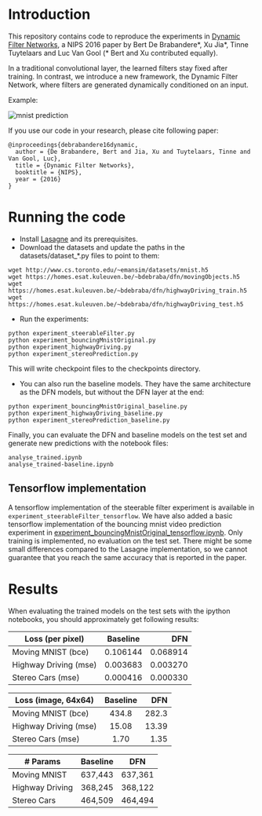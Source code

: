 # Introduction

This repository contains code to reproduce the experiments in [Dynamic Filter Networks](https://arxiv.org/pdf/1605.09673v2.pdf), a NIPS 2016 paper by Bert De Brabandere\*, Xu Jia\*, Tinne Tuytelaars and Luc Van Gool (\* Bert and Xu contributed equally).

In a traditional convolutional layer, the learned filters stay fixed after training. In contrast, we introduce a new framework, the Dynamic Filter Network, where filters are generated dynamically conditioned on an input.

Example:

![mnist prediction](https://i.imgur.com/XbyD2ix.png)

<!---
![mnist gif1](https://i.imgur.com/vmkSn0k.gif)
![mnist gif2](https://i.imgur.com/JzGhE31.gif)
-->

If you use our code in your research, please cite following paper:
```
@inproceedings{debrabandere16dynamic,
  author = {De Brabandere, Bert and Jia, Xu and Tuytelaars, Tinne and Van Gool, Luc},
  title = {Dynamic Filter Networks},
  booktitle = {NIPS},
  year = {2016}
}
```

# Running the code

* Install [Lasagne](https://lasagne.readthedocs.io/en/latest/user/installation.html) and its prerequisites.
* Download the datasets and update the paths in the datasets/dataset_*.py files to point to them:
```
wget http://www.cs.toronto.edu/~emansim/datasets/mnist.h5
wget https://homes.esat.kuleuven.be/~bdebraba/dfn/movingObjects.h5
wget https://homes.esat.kuleuven.be/~bdebraba/dfn/highwayDriving_train.h5
wget https://homes.esat.kuleuven.be/~bdebraba/dfn/highwayDriving_test.h5
```

* Run the experiments:
```
python experiment_steerableFilter.py
python experiment_bouncingMnistOriginal.py
python experiment_highwayDriving.py
python experiment_stereoPrediction.py
```
This will write checkpoint files to the checkpoints directory.

* You can also run the baseline models. They have the same architecture as the DFN models, but without the DFN layer at the end:
```
python experiment_bouncingMnistOriginal_baseline.py
python experiment_highwayDriving_baseline.py
python experiment_stereoPrediction_baseline.py
```
Finally, you can evaluate the DFN and baseline models on the test set and generate new predictions with the notebook files:
```
analyse_trained.ipynb
analyse_trained-baseline.ipynb
```

## Tensorflow implementation
A tensorflow implementation of the steerable filter experiment is available in `experiment_steerableFilter_tensorflow`. We have also added a basic tensorflow implementation of the bouncing mnist video prediction experiment in [experiment_bouncingMnistOriginal_tensorflow.ipynb](https://github.com/dbbert/dfn/blob/master/experiment_bouncingMnistOriginal_tensorflow.ipynb). Only training is implemented, no evaluation on the test set. There might be some small differences compared to the Lasagne implementation, so we cannot guarantee that you reach the same accuracy that is reported in the paper.  

# Results

When evaluating the trained models on the test sets with the ipython notebooks, you should approximately get following results:

| Loss (per pixel)      | Baseline | DFN       |
| --------------------- |:--------:| ---------:|
| Moving MNIST (bce)    | 0.106144 | 0.068914  |
| Highway Driving (mse) | 0.003683 | 0.003270  |
| Stereo Cars (mse)     | 0.000416 | 0.000330  |

| Loss (image, 64x64)   | Baseline | DFN      |
| --------------------- |:--------:| --------:|
| Moving MNIST (bce)    | 434.8    | 282.3    |
| Highway Driving (mse) | 15.08    | 13.39    |
| Stereo Cars (mse)     | 1.70     | 1.35     |

| # Params        | Baseline  | DFN     |
| --------------- |:---------:|:-------:|
| Moving MNIST    | 637,443   | 637,361 |
| Highway Driving | 368,245   | 368,122 |
| Stereo Cars     | 464,509   | 464,494 |
